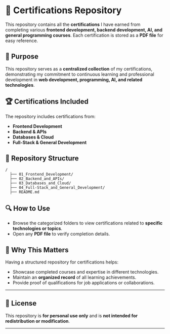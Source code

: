 # 📜 Certifications Repository

This repository contains all the **certifications** I have earned from completing various **frontend development, backend development, AI, and general programming courses**. Each certification is stored as a **PDF file** for easy reference.

## 🎯 Purpose
This repository serves as a **centralized collection** of my certifications, demonstrating my commitment to continuous learning and professional development in **web development, programming, AI, and related technologies**.

## 🏆 Certifications Included
The repository includes certifications from:
- **Frontend Development**
- **Backend & APIs**
- **Databases & Cloud**
- **Full-Stack & General Development**

## 📂 Repository Structure
```
/
  ├── 01_Frontend_Development/
  ├── 02_Backend_and_APIs/
  ├── 03_Databases_and_Cloud/
  ├── 04_Full-Stack_and_General_Development/
  ├── README.md
```

## 🔍 How to Use
- Browse the categorized folders to view certifications related to **specific technologies or topics**.
- Open any **PDF file** to verify completion details.

## 🚀 Why This Matters
Having a structured repository for certifications helps:
- Showcase completed courses and expertise in different technologies.
- Maintain an **organized record** of all learning achievements.
- Provide proof of qualifications for job applications or collaborations.

---

## 🐝 License
This repository is **for personal use only** and is **not intended for redistribution or modification**.

---

